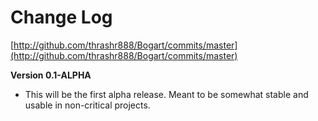 Change Log
==========

[http://github.com/thrashr888/Bogart/commits/master](http://github.com/thrashr888/Bogart/commits/master)

**Version 0.1-ALPHA**

- This will be the first alpha release. Meant to be somewhat stable and usable in non-critical projects.
